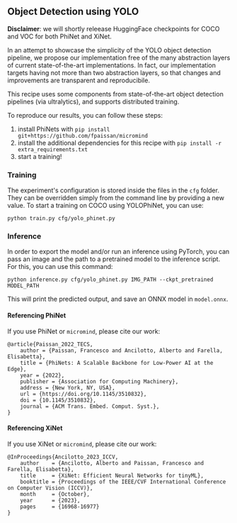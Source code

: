 ## Object Detection using YOLO

**Disclaimer**: we will shortly releease HuggingFace checkpoints for COCO and VOC for both PhiNet and XiNet.

In an attempt to showcase the simplicity of the YOLO object detection pipeline, we propose our implementation
free of the many abstraction layers of current state-of-the-art implementations. In fact, our implementation targets having not more than two abstraction layers, so that changes and improvements are transparent and reproducibile.

This recipe uses some components from state-of-the-art object detection pipelines (via ultralytics), and supports distributed training.

To reproduce our results, you can follow these steps:

1. install PhiNets with `pip install git+https://github.com/fpaissan/micromind`
2. install the additional dependencies for this recipe with `pip install -r extra_requirements.txt`
3. start a training!

### Training

The experiment's configuration is stored inside the files in the `cfg` folder. They can be overridden simply from the command line by providing a new value. To start a training on COCO using YOLOPhiNet, you can use:
```
python train.py cfg/yolo_phinet.py
```

### Inference
In order to export the model and/or run an inference using PyTorch, you can pass an image and the path to a pretrained model to the inference script.
For this, you can use this command:
```
python inference.py cfg/yolo_phinet.py IMG_PATH --ckpt_pretrained MODEL_PATH
```

This will print the predicted output, and save an ONNX model in `model.onnx`.

#### Referencing PhiNet
If you use PhiNet or `micromind`, please cite our work:
```
@article{Paissan_2022_TECS,
	author = {Paissan, Francesco and Ancilotto, Alberto and Farella, Elisabetta},
	title = {PhiNets: A Scalable Backbone for Low-Power AI at the Edge},
	year = {2022},
	publisher = {Association for Computing Machinery},
	address = {New York, NY, USA},
	url = {https://doi.org/10.1145/3510832},
	doi = {10.1145/3510832},
	journal = {ACM Trans. Embed. Comput. Syst.},
}
```

#### Referencing XiNet
If you use XiNet or `micromind`, please cite our work:
```
@InProceedings{Ancilotto_2023_ICCV,
    author    = {Ancilotto, Alberto and Paissan, Francesco and Farella, Elisabetta},
    title     = {XiNet: Efficient Neural Networks for tinyML},
    booktitle = {Proceedings of the IEEE/CVF International Conference on Computer Vision (ICCV)},
    month     = {October},
    year      = {2023},
    pages     = {16968-16977}
}
```

